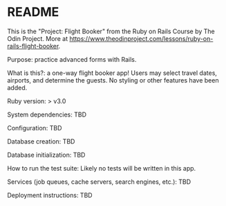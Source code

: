# README

This is the "Project: Flight Booker" from the Ruby on Rails Course by The Odin Project. More at https://www.theodinproject.com/lessons/ruby-on-rails-flight-booker.

Purpose: practice advanced forms with Rails. 

What is this?: a one-way flight booker app! Users may select travel dates, airports, and determine the guests. No styling or other features have been added.

Ruby version: > v3.0

System dependencies: TBD

Configuration: TBD

Database creation: TBD

Database initialization: TBD

How to run the test suite: Likely no tests will be written in this app.

Services (job queues, cache servers, search engines, etc.): TBD

Deployment instructions: TBD
